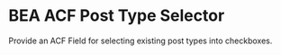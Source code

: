 #  BEA ACF Post Type Selector
Provide an ACF Field for selecting existing post types into checkboxes.
